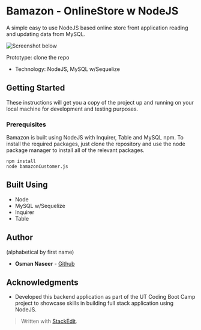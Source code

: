 # Bamazon - OnlineStore w NodeJS
A simple easy to use NodeJS based online store front application reading and updating data from MySQL. 

![Screenshot below](https://drive.google.com/open?id=1u-Ne7wojLnLOeHpD87uNVolzgHdCRfHK)

Prototype: clone the repo

 - Technology: NodeJS, MySQL w/Sequelize

## [](https://github.com/onaseer07/bamazon#getting-started)Getting Started

These instructions will get you a copy of the project up and running on your local machine for development and testing purposes.

### [](https://github.com/onaseer07/bamazon#prerequisites)Prerequisites

Bamazon is built using NodeJS with Inquirer, Table and MySQL npm. To install the required packages, just clone the repository and use the node package manager to install all of the relevant packages.

```
npm install
node bamazonCustomer.js

```

## [](https://github.com/onaseer07/bamazon#built-using)Built Using

-   Node
-   MySQL w/Sequelize
-   Inquirer
-  	Table

## [](https://github.com/onaseer07/bamazon#authors)Author

(alphabetical by first name)

-   **Osman Naseer**  -  [Github](https://github.com/onaseer07)


## [](https://github.com/onaseer07/bamazon#acknowledgments)Acknowledgments

-   Developed this backend application as part of the UT Coding Boot Camp project to showcase skills in building full stack application using NodeJS. 

> Written with [StackEdit](https://stackedit.io/).
